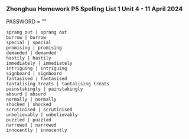 ### Zhonghua Homework P5 Spelling List 1 Unit 4 - 11 April 2024
PASSWORD = ""
```
sprang out | sprang out
burrow | burrow
special | special
promising | promising
demanded | demanded
hastily | hastily
immediately | immediately
intriguing | intriguing
signboard | signboard
fantasised | fantasised
tantalising treats | tantalising treats
painstakingly | painstakingly
absurd | absurd
normally | normally
shocked | shocked
scrutinised | scrutinised
unbelievably | unbelievably
puzzled | puzzled
narrowed | narrowed
innocently | innocently
```

